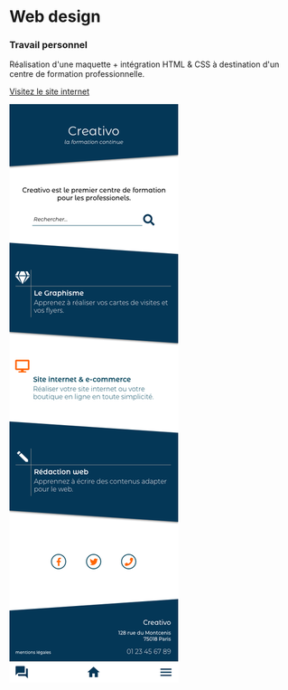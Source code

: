 # Web design
### Travail personnel

Réalisation d'une maquette + intégration HTML & CSS à destination d'un centre de formation professionnelle.


[Visitez le site internet](https://creativo.frederickoller.ch/)

![alt Creativo formation](https://github.com/fredckl/creativo/blob/master/img/1M_Home_page.png "Creativo Formation - Design Graphique")
